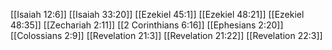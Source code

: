 [[Isaiah 12:6]]
[[Isaiah 33:20]]
[[Ezekiel 45:1]]
[[Ezekiel 48:21]]
[[Ezekiel 48:35]]
[[Zechariah 2:11]]
[[2 Corinthians 6:16]]
[[Ephesians 2:20]]
[[Colossians 2:9]]
[[Revelation 21:3]]
[[Revelation 21:22]]
[[Revelation 22:3]]
